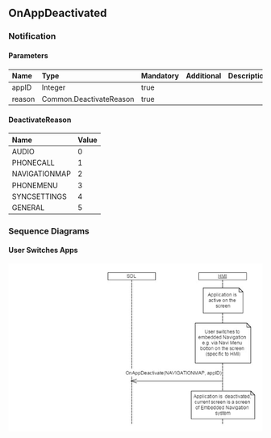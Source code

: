 ## OnAppDeactivated


### Notification

#### Parameters

|Name|Type|Mandatory|Additional|Description|
|:---|:---|:--------|:---------|:----------|
|appID|Integer|true|||
|reason|Common.DeactivateReason|true|||

#### DeactivateReason

|Name|Value|
|:---|:----|
|AUDIO|0|
|PHONECALL|1|
|NAVIGATIONMAP|2|
|PHONEMENU|3|
|SYNCSETTINGS|4|
|GENERAL|5|

### Sequence Diagrams
#### User Switches Apps
![OnAppDeactivated](./assets/OnAppDeactivated.png)
